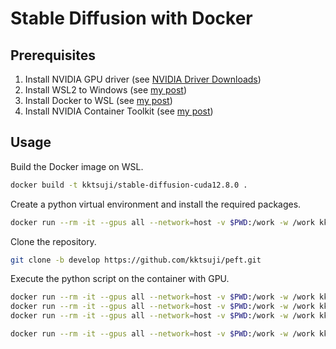 # Stable Diffusion with Docker

## Prerequisites

1. Install NVIDIA GPU driver (see [NVIDIA Driver Downloads](https://www.nvidia.com/en-us/drivers/))
2. Install WSL2 to Windows (see [my post](https://tsuji.tech/install-uninstall-wsl/))
3. Install Docker to WSL (see [my post](https://tsuji.tech/install-docker-to-wsl/))
4. Install NVIDIA Container Toolkit (see [my post](https://tsuji.tech/use-nvidia-gpu-with-wsl-docker/))

## Usage

Build the Docker image on WSL.

```bash
docker build -t kktsuji/stable-diffusion-cuda12.8.0 .
```

Create a python virtual environment and install the required packages.

```bash
docker run --rm -it --gpus all --network=host -v $PWD:/work -w /work kktsuji/stable-diffusion-cuda12.8.0 bash ./setup-python-env.sh
```

Clone the repository.

```bash
git clone -b develop https://github.com/kktsuji/peft.git
```

Execute the python script on the container with GPU.

```bash
docker run --rm -it --gpus all --network=host -v $PWD:/work -w /work kktsuji/stable-diffusion-cuda12.8.0 ./venv/bin/python train_lora.py
docker run --rm -it --gpus all --network=host -v $PWD:/work -w /work kktsuji/stable-diffusion-cuda12.8.0 ./venv/bin/python generate_images.py
docker run --rm -it --gpus all --network=host -v $PWD:/work -w /work kktsuji/stable-diffusion-cuda12.8.0 ./venv/bin/python identify_resnet.py ./data

docker run --rm -it --gpus all --network=host -v $PWD:/work -w /work kktsuji/stable-diffusion-cuda12.8.0 ./venv/bin/python load_data.py
```
